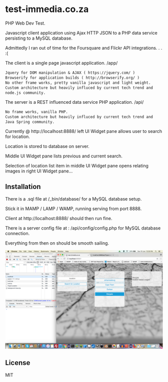 # test-immedia.co.za

  PHP Web Dev Test.

  Javascript client application using Ajax HTTP JSON to a PHP data service persisting to a MySQL database.

  Admittedly I ran out of time for the Foursquare and Flickr API integrations. . .  :(

  The client is a single page javascript application. /app/

    Jquery for DOM manipulation & AJAX ( https://jquery.com/ )
    Browserify for application builds ( http://browserify.org/ )
    No other frame works, pretty vanilla javascript and light weight.
    Custom architecture but heavily influced by current tech trend and node.js community.

  The server is a REST influenced data service PHP application. /api/
  
    No frame works, vanilla PHP.
    Custom architecture but heavily influced by current tech trend and Java Spring community.


  Currently @ http://localhost:8888/ left UI Widget pane allows user to search for location.
  
  Location is stored to database on server.
  
  Middle UI Widget pane lists previous and current search.
  
  Selection of location list item in middle UI Widget pane opens relating images in right UI Widget pane...

## Installation

  There is a .sql file at /_bin/database/ for a MySQL database setup.

  Stick it in MAMP / LAMP / WAMP, running serving from port 8888.

  Client at http://localhost:8888/ should then run fine.

  There is a server config file at : /api/config/config.php for MySQL database connection.

  Everything from then on should be smooth sailing.

  ![alt text](/bin/screenie.png)
  
## License

  MIT




